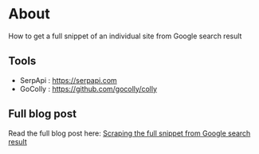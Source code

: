 # About
How to get a full snippet of an individual site from Google search result

## Tools
- SerpApi : https://serpapi.com
- GoColly : https://github.com/gocolly/colly

## Full blog post
Read the full blog post here: [Scraping the full snippet from Google search result](https://serpapi.com/blog/scraping-the-full-snippet-from-google-search-result)
